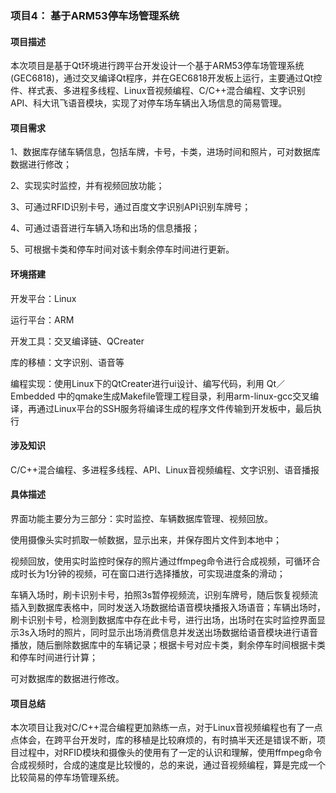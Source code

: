 ### 项目4：        **基于ARM53停车场管理系统**  

#### 项目描述

本次项目是基于Qt环境进行跨平台开发设计一个基于ARM53停车场管理系统(GEC6818)，通过交叉编译Qt程序，并在GEC6818开发板上运行，主要通过Qt控件、样式表、多进程多线程、Linux音视频编程、C/C++混合编程、文字识别API、科大讯飞语音模块，实现了对停车场车辆出入场信息的简易管理。

#### 项目需求

1、数据库存储车辆信息，包括车牌，卡号，卡类，进场时间和照片，可对数据库数据进行修改；

2、实现实时监控，并有视频回放功能；

3、可通过RFID识别卡号，通过百度文字识别API识别车牌号；

4、可通过语音进行车辆入场和出场的信息播报；

5、可根据卡类和停车时间对该卡剩余停车时间进行更新。

#### 环境搭建

开发平台：Linux

运行平台：ARM

开发工具：交叉编译链、QCreater

库的移植：文字识别、语音等

编程实现：使用Linux下的QtCreater进行ui设计、编写代码，利用 Qt／Embedded 中的qmake生成Makefile管理工程目录，利用arm-linux-gcc交叉编译，再通过Linux平台的SSH服务将编译生成的程序文件传输到开发板中，最后执行

#### 涉及知识

C/C++混合编程、多进程多线程、API、Linux音视频编程、文字识别、语音播报

#### 具体描述

界面功能主要分为三部分：实时监控、车辆数据库管理、视频回放。

使用摄像头实时抓取一帧数据，显示出来，并保存图片文件到本地中； 

视频回放，使用实时监控时保存的照片通过ffmpeg命令进行合成视频，可循环合成时长为1分钟的视频，可在窗口进行选择播放，可实现进度条的滑动；

 车辆入场时，刷卡识别卡号，拍照3s暂停视频流，识别车牌号，随后恢复视频流插入到数据库表格中，同时发送入场数据给语音模块播报入场语音；车辆出场时，刷卡识别卡号，检测到数据库中存在此卡号，进行出场，出场时在实时监控界面显示3s入场时的照片，同时显示出场消费信息并发送出场数据给语音模块进行语音播放，随后删除数据库中的车辆记录；根据卡号对应卡类，剩余停车时间根据卡类和停车时间进行计算；

 可对数据库的数据进行修改。

#### 项目总结

本次项目让我对C/C++混合编程更加熟练一点，对于Linux音视频编程也有了一点点体会，在跨平台开发时，库的移植是比较麻烦的，有时搞半天还是错误不断，项目过程中，对RFID模块和摄像头的使用有了一定的认识和理解，使用ffmpeg命令合成视频时，合成的速度是比较慢的，总的来说，通过音视频编程，算是完成一个比较简易的停车场管理系统。  